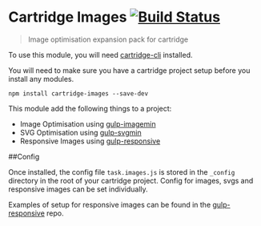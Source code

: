 # Cartridge Images [![Build Status](https://travis-ci.org/cartridge/cartridge-images.svg?branch=master)](https://travis-ci.org/cartridge/cartridge-images)

> Image optimisation expansion pack for cartridge

To use this module, you will need [cartridge-cli](https://github.com/cartridge/cartridge-cli) installed.

You will need to make sure you have a cartridge project setup before you install any modules.

```shell
npm install cartridge-images --save-dev
```

This module add the following things to a project:

* Image Optimisation using [gulp-imagemin](https://github.com/sindresorhus/gulp-imagemin)
* SVG Optimisation using [gulp-svgmin](https://github.com/ben-eb/gulp-svgmin)
* Responsive Images using [gulp-responsive](https://github.com/mahnunchik/gulp-responsive)

##Config

Once installed, the config file `task.images.js` is stored in the `_config` directory in the root of your cartridge project. Config for images, svgs and responsive images can be set individually.

Examples of setup for responsive images can be found in the [gulp-responsive](https://github.com/mahnunchik/gulp-responsive) repo.